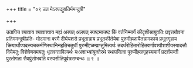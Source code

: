 +++
title = "०९ उत मेऽरपद्युवतिर्ममन्दुषी"

+++

उतापिच श्यावाय श्यावाश्वाय मह्यं अरपत् अलपत् स्पष्टमाचष्ट किं वर्तनिम्मार्गं कीदृशीसायुवतिः प्रवृत्तयौवना प्रतिममन्दुषीप्रति- मोदमाना क्स्मै दीर्घयशसे प्रभूतान्नाय प्रभूतकीर्तयेवा पुरुमीह्ळायैतन्नामकाय प्रभूतगृहाय क्रियार्थोपपदस्यचकर्मणिस्थानिनइतिचतुर्थी पुरुमीह्ळम्प्राप्तुमित्यर्थः तदर्थंरोहितारोहितवर्णावश्वौशशीयस्यादत्तौ वियेमतुः विशेषेणयमयतुः धृतवन्तावित्यर्थः यःअशाभ्यांयुक्तेरथे स्थापयित्वा पुरुमीह्ळगृहस्यमार्गं प्रदर्शयन्ती पुरतोगता सैवपुंसोभवति वस्यसीतिपूर्वत्रसम्बन्धः ॥ ९ ॥